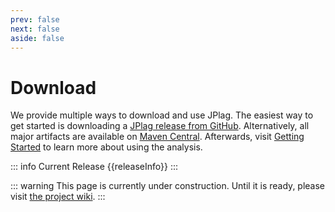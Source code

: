 ```yaml
---
prev: false
next: false
aside: false
---
```


# Download

We provide multiple ways to download and use JPlag.
The easiest way to get started is downloading a [JPlag release from GitHub](https://github.com/jplag/JPlag/releases/latest).
Alternatively, all major artifacts are available on [Maven Central](https://maven-badges.herokuapp.com/maven-central/de.jplag/jplag).
Afterwards, visit [Getting Started](/wiki/gettingstarted.md) to learn more about using the analysis.

::: info Current Release
{{releaseInfo}}
:::

::: warning
This page is currently under construction.
Until it is ready, please visit [the project wiki](https://github.com/jplag/JPlag/wiki).
:::

<script setup>
import { ref } from 'vue'
import { VPButton } from 'vitepress/theme'

const releaseInfo = ref('The latest released version is available on GitHub.')
const url = 'https://api.github.com/repos/JPlag/JPlag/releases/latest';

fetch(url).then(response => {
    response.json().then(data => {
    const latestReleaseVersion = data.tag_name;

    const rawDate = new Date(data.published_at);
    const latestReleaseDate = rawDate.toLocaleDateString('en-US', {
      year: 'numeric',
      month: 'long',
      day: 'numeric'});

    releaseInfo.value = `The latest released version ${latestReleaseVersion} was released on ${latestReleaseDate}.`
})});
</script>

<style module>
a[class*="VPButton"] {
    text-decoration: none !important;
}
</style>